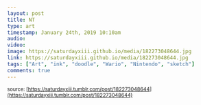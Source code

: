 ```yaml
---
layout: post
title: NT
type: art
timestamp: January 24th, 2019 10:10am
audio: 
video: 
image: https://saturdayxiii.github.io/media/182273048644.jpg
link: https://saturdayxiii.github.io/media/182273048644.jpg
tags: ["Art", "ink", "doodle", "Wario", "Nintendo", "sketch"]
comments: true
---
```

  
<small>source: [https://saturdayxiii.tumblr.com/post/182273048644](https://saturdayxiii.tumblr.com/post/182273048644)</small>